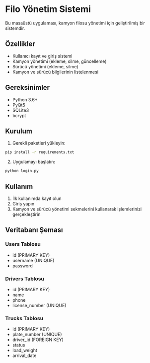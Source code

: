 # Filo Yönetim Sistemi

Bu masaüstü uygulaması, kamyon filosu yönetimi için geliştirilmiş bir sistemdir.

## Özellikler

- Kullanıcı kayıt ve giriş sistemi
- Kamyon yönetimi (ekleme, silme, güncelleme)
- Sürücü yönetimi (ekleme, silme)
- Kamyon ve sürücü bilgilerinin listelenmesi

## Gereksinimler

- Python 3.6+
- PyQt5
- SQLite3
- bcrypt

## Kurulum

1. Gerekli paketleri yükleyin:
```bash
pip install -r requirements.txt
```

2. Uygulamayı başlatın:
```bash
python login.py
```

## Kullanım

1. İlk kullanımda kayıt olun
2. Giriş yapın
3. Kamyon ve sürücü yönetimi sekmelerini kullanarak işlemlerinizi gerçekleştirin

## Veritabanı Şeması

### Users Tablosu
- id (PRIMARY KEY)
- username (UNIQUE)
- password

### Drivers Tablosu
- id (PRIMARY KEY)
- name
- phone
- license_number (UNIQUE)

### Trucks Tablosu
- id (PRIMARY KEY)
- plate_number (UNIQUE)
- driver_id (FOREIGN KEY)
- status
- load_weight
- arrival_date 